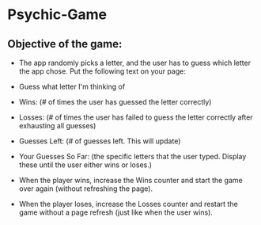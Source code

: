 # Psychic-Game

## Objective of the game:

* The app randomly picks a letter, and the user has to guess which letter the app chose. Put the following text on your page:

* Guess what letter I'm thinking of

* Wins: (# of times the user has guessed the letter correctly)

* Losses: (# of times the user has failed to guess the letter correctly after exhausting all guesses)

* Guesses Left: (# of guesses left. This will update)

* Your Guesses So Far: (the specific letters that the user typed. Display these until the user either wins or loses.)

* When the player wins, increase the Wins counter and start the game over again (without refreshing the page).

* When the player loses, increase the Losses counter and restart the game without a page refresh (just like when the user wins).
